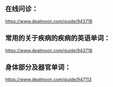 ## 在线问诊：
https://www.dealmoon.com/guide/943718
## 常用的关于疾病的疾病的英语单词：
https://www.dealmoon.com/guide/943718
## 身体部分及器官单词：
https://www.dealmoon.com/guide/947113
